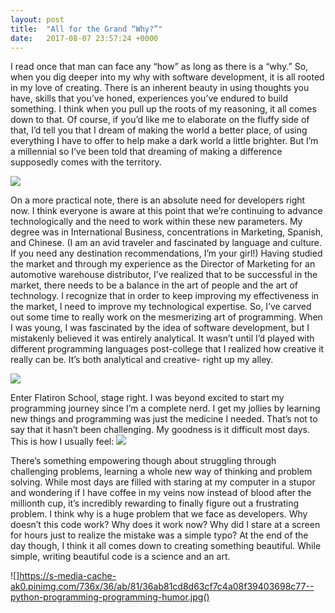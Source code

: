 ```yaml
---
layout: post
title:  "All for the Grand “Why?”"
date:   2017-08-07 23:57:24 +0000
---
```



I read once that man can face any “how” as long as there is a “why.” So, when you dig deeper into my why with software development, it is all rooted in my love of creating. There is an inherent beauty in using thoughts you have, skills that you’ve honed, experiences you’ve endured to build something. I think when you pull up the roots of my reasoning, it all comes down to that. Of course, if you’d like me to elaborate on the fluffy side of that, I’d tell you that I dream of making the world a better place, of using everything I have to offer to help make a dark world a little brighter. But I’m a millennial so I’ve been told that dreaming of making a difference supposedly comes with the territory. 
 
 ![](https://cilisos.my/wp-content/uploads/2016/04/cant-make-a-difference-false.jpg)
 
On a more practical note, there is an absolute need for developers right now. I think everyone is aware at this point that we’re continuing to advance technologically and the need to work within these new parameters. My degree was in International Business, concentrations in Marketing, Spanish, and Chinese. (I am an avid traveler and fascinated by language and culture. If you need any destination recommendations, I’m your girl!) Having studied the market and through my experience as the Director of Marketing for an automotive warehouse distributor, I’ve realized that to be successful in the market, there needs to be a balance in the art of people and the art of technology. I recognize that in order to keep improving my effectiveness in the market, I need to improve my technological expertise. So, I’ve carved out some time to really work on the mesmerizing art of programming. When I was young, I was fascinated by the idea of software development, but I mistakenly believed it was entirely analytical. It wasn’t until I’d played with different programming languages post-college that I realized how creative it really can be. It’s both analytical and creative- right up my alley. 

 ![](http://m.memegen.com/p7dtmf.jpg)

Enter Flatiron School, stage right. 
I was beyond excited to start my programming journey since I’m a complete nerd. I get my jollies by learning new things and programming was just the medicine I needed. That’s not to say that it hasn’t been challenging. My goodness is it difficult most days. This is how I usually feel: 
 ![](http://s2.quickmeme.com/img/99/9903c7c14add3fd0758b7b5b80c24d48101f296f13ce34736799a82c71f61bc2.jpg)

There’s something empowering though about struggling through challenging problems, learning a whole new way of thinking and problem solving. While most days are filled with staring at my computer in a stupor and wondering if I have coffee in my veins now instead of blood after the millionth cup, it’s incredibly rewarding to finally figure out a frustrating problem. I think why is a huge problem that we face as developers. Why doesn’t this code work? Why does it work now? Why did I stare at a screen for hours just to realize the mistake was a simple typo? At the end of the day though, I think it all comes down to creating something beautiful. While simple, writing beautiful code is a science and an art. 

 ![]https://s-media-cache-ak0.pinimg.com/736x/36/ab/81/36ab81cd8d63cf7c4a08f39403698c77--python-programming-programming-humor.jpg()

